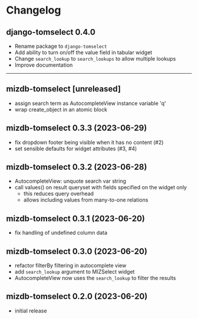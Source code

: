 # Changelog

## django-tomselect 0.4.0

- Rename package to `django-tomselect`
- Add ability to turn on/off the value field in tabular widget
- Change `search_lookup` to `search_lookups` to allow multiple lookups
- Improve documentation

---

## mizdb-tomselect [unreleased]

- assign search term as AutocompleteView instance variable 'q'
- wrap create_object in an atomic block

## mizdb-tomselect 0.3.3 (2023-06-29)

- fix dropdown footer being visible when it has no content (#2)
- set sensible defaults for widget attributes (#3, #4)

## mizdb-tomselect 0.3.2 (2023-06-28)

- AutocompleteView: unquote search var string
- call values() on result queryset with fields specified on the widget only
  - this reduces query overhead 
  - allows including values from many-to-one relations

## mizdb-tomselect 0.3.1 (2023-06-20)

- fix handling of undefined column data

## mizdb-tomselect 0.3.0 (2023-06-20)

- refactor filterBy filtering in autocomplete view 
- add `search_lookup` argument to MIZSelect widget
- AutocompleteView now uses the `search_lookup` to filter the results

## mizdb-tomselect 0.2.0 (2023-06-20)

- initial release